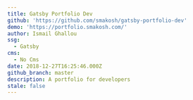```yaml
---
title: Gatsby Portfolio Dev
github: 'https://github.com/smakosh/gatsby-portfolio-dev'
demo: 'https://portfolio.smakosh.com/'
author: Ismail Ghallou
ssg:
  - Gatsby
cms:
  - No Cms
date: 2018-12-27T16:25:46.000Z
github_branch: master
description: A portfolio for developers
stale: false
---
```

